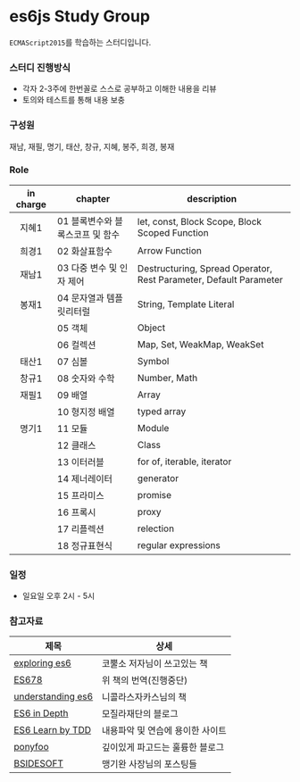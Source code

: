 # es6js Study Group

`ECMAScript2015`를 학습하는 스터디입니다.


### 스터디 진행방식
- 각자 2-3주에 한번꼴로 스스로 공부하고 이해한 내용을 리뷰
- 토의와 테스트를 통해 내용 보충

### 구성원
재남, 재필, 명기, 태산, 창규, 지혜, 봉주, 희경, 봉재

### Role

| in charge | chapter | description
| :-: | --- | ---
| 지혜1 | 01 블록변수와 블록스코프 및 함수 | let, const, Block Scope, Block Scoped Function
| 희경1 | 02 화살표함수                    | Arrow Function
| 재남1 | 03 다중 변수 및 인자 제어        | Destructuring, Spread Operator, Rest Parameter, Default Parameter
| 봉재1 | 04 문자열과 템플릿리터럴         | String, Template Literal
|       | 05 객체                          | Object
|       | 06 컬렉션                        | Map, Set, WeakMap, WeakSet
| 태산1 | 07 심볼                          | Symbol
| 창규1 | 08 숫자와 수학                   | Number, Math
| 재필1 | 09 배열                          | Array
|       | 10 형지정 배열                   | typed array
| 명기1 | 11 모듈                          | Module
|       | 12 클래스                        | Class
|       | 13 이터러블                      | for of, iterable, iterator
|       | 14 제너레이터                    | generator
|       | 15 프라미스                      | promise
|       | 16 프록시                        | proxy
|       | 17 리플렉션                      | relection
|       | 18 정규표현식                    | regular expressions


### 일정
- 일요일 오후 2시 - 5시


### 참고자료

|제목|상세|
|---|---|
| [exploring es6](http://exploringjs.com/es6/) | 코뿔소 저자님이 쓰고있는 책 |
| [ES678](https://github.com/ES678/Exploring-ES6) | 위 책의 번역(진행중단) |
| [understanding es6](https://leanpub.com/understandinges6/read/) | 니콜라스자카스님의 책 |
| [ES6 in Depth](http://hacks.mozilla.or.kr/category/es6-in-depth/) | 모질라재단의 블로그 |
| [ES6 Learn by TDD](http://es6katas.org/) | 내용파악 및 연습에 용이한 사이트 |
| [ponyfoo](https://ponyfoo.com/articles/search/es6) | 깊이있게 파고드는 훌륭한 블로그 |
| [BSIDESOFT](http://www.bsidesoft.com/?cat=29) | 맹기완 사장님의 포스팅들 |
